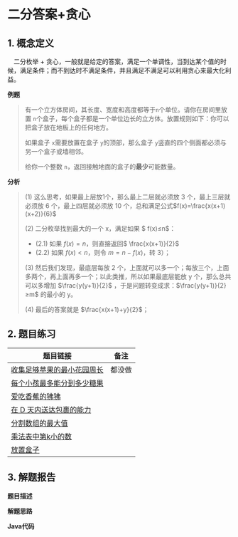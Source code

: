 # 二分答案+贪心

## 1. 概念定义

 二分枚举 + 贪心，一般就是给定的答案，满足一个单调性，当到达某个值的时候，满足条件；而不到达时不满足条件，并且满足不满足可以利用贪心来最大化利益。

**例题**

>
>
>有一个立方体房间，其长度、宽度和高度都等于`n`个单位。请你在房间里放置 `n`个盒子，每个盒子都是一个单位边长的立方体。放置规则如下：你可以把盒子放在地板上的任何地方。
>
>如果盒子 `x`需要放置在盒子 `y`的顶部，那么盒子 `y`竖直的四个侧面都必须与另一个盒子或墙相邻。
>
>给你一个整数 `n`，返回接触地面的盒子的**最少**可能数量。

**分析**

> (1) 这么思考，如果最上层放1个，那么最上二层就必须放 3 个，最上三层就必须放 6 个，最上四层就必须放 10 个，总和满足公式$f(x)=\frac{x(x+1)(x+2)}{6}$ 
>
> (2) 二分枚举找到最大的一个 x，满足如果 $ f(x)≤n$：
>
> + (2.1) 如果 $f(x)=n$，则直接返回$ \frac{x(x+1)}{2}$    
> + (2.2) 如果 $f(x)<n$，则令 $m=n−f(x)$，转 3）；
>
> (3) 然后我们发现，最底层每放 2 个，上面就可以多一个；每放三个，上面多两个，再上面再多一个；以此类推，所以如果最底层能放 y 个，那么总共可以多增加 $\frac{y(y+1)}{2}$ ，于是问题转变成求：$\frac{y(y+1)}{2}≥m$ 的最小的 y。
>
> (4) 最后的答案就是 $\frac{x(x+1)+y}{2}$；

## 2. 题目练习

| 题目链接                                                     | 备注   |
| ------------------------------------------------------------ | ------ |
| [收集足够苹果的最小花园周长](https://leetcode.cn/problems/minimum-garden-perimeter-to-collect-enough-apples/) | 都没做 |
| [每个小孩最多能分到多少糖果](https://leetcode.cn/problems/maximum-candies-allocated-to-k-children/) |        |
| [爱吃香蕉的狒狒](https://leetcode.cn/problems/nZZqjQ/)       |        |
| [在 D 天内送达包裹的能力](https://leetcode.cn/problems/capacity-to-ship-packages-within-d-days/) |        |
| [分割数组的最大值](https://leetcode.cn/problems/split-array-largest-sum/) |        |
| [乘法表中第k小的数](https://leetcode.cn/problems/kth-smallest-number-in-multiplication-table/) |        |
| [放置盒子](https://leetcode.cn/problems/building-boxes/)     |        |



## 3. 解题报告

**题目描述**

**解题思路**

**Java代码**

```java

```

